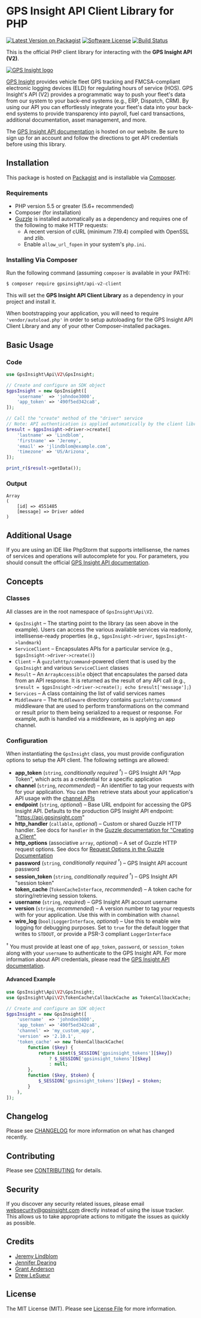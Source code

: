 # GPS Insight API Client Library for PHP

[![Latest Version on Packagist][ico-version]][link-packagist]
[![Software License][ico-license]](LICENSE.md)
[![Build Status][ico-travis]][link-travis]

This is the official PHP client library for interacting with the **GPS Insight API (V2)**.

[![GPS Insight logo](http://www.gpsinsight.com/apidocs/images/gpsi_logo_flat.png)][gps-insight]

[GPS Insight][gps-insight] provides vehicle fleet GPS tracking and FMCSA-compliant electronic logging devices (ELD)
for regulating hours of service (HOS). GPS Insight's API (V2) provides a programmatic way to push your fleet's data
from our system to your back-end systems (e.g., ERP, Dispatch, CRM). By using our API you can effortlessly integrate
your fleet's data into your back-end systems to provide transparency into payroll, fuel card transactions, additional
documentation, asset management, and more.

The [GPS Insight API documentation][gps-apidocs] is hosted on our website. Be sure to sign up
for an account and follow the directions to get API credentials before using this library.

## Installation

This package is hosted on [Packagist][link-packagist] and is installable via [Composer][link-composer].

### Requirements

- PHP version 5.5 or greater (5.6+ recommended)
- Composer (for installation)
- [Guzzle][guzzle-docs] is installed automatically as a dependency and requires one of the following to
  make HTTP requests:
    - A recent version of cURL (minimum 7.19.4) compiled with OpenSSL and zlib.
    - Enable `allow_url_fopen` in your system's `php.ini`.

### Installing Via Composer

Run the following command (assuming `composer` is available in your PATH):

```bash
$ composer require gpsinsight/api-v2-client
```

This will set the **GPS Insight API Client Library** as a dependency in your project and install it.

When bootstrapping your application, you will need to require `'vendor/autoload.php'` in order to setup autoloading
for the GPS Insight API Client Library and any of your other Composer-installed packages.

## Basic Usage

### Code

```php
use GpsInsight\Api\V2\GpsInsight;

// Create and configure an SDK object
$gpsInsight = new GpsInsight([
    'username'  => 'johndoe3000',
    'app_token' => '490f5ed342ca8',
]);

// Call the "create" method of the "driver" service
// Note: API authentication is applied automatically by the client library
$result = $gpsInsight->driver->create([
    'lastname' => 'Lindblom',
    'firstname' => 'Jeremy',
    'email' => 'jlindblom@example.com',
    'timezone' => 'US/Arizona',
]);

print_r($result->getData());
```

### Output
    
```
Array
(
    [id] => 4551485
    [message] => Driver added
)
```

## Additional Usage

If you are using an IDE like PhpStorm that supports intellisense, the names of services and operations will
autocomplete for you. For parameters, you should consult the official [GPS Insight API documentation][gps-apidocs].

## Concepts

### Classes

All classes are in the root namespace of `GpsInsight\Api\V2`.

- `GpsInsight` – The starting point to the library (as seen above in the example). Users can access the various
  available services via readonly, intellisense-ready properties (e.g., `$gpsInsight->driver`, `$gpsInsight->landmark`)
- `ServiceClient` – Encapsulates APIs for a particular service (e.g., `$gpsInsight->driver->create()`)
- `Client` – A `guzzlehttp/command`-powered client that is used by the `GpsInsight` and various `ServiceClient`
  classes
- `Result` – An `ArrayAccessible` object that encapsulates the parsed data from an API response. It is returned as the
  result of any API call (e.g., `$result = $gpsInsight->driver->create(); echo $result['message'];`)
- `Services` – A class containing the list of valid services names
- `Middleware` – The `Middleware` directory contains `guzzlehttp/command` middleware that are used to perform
  transformations on the command or result prior to them being serialized to a request or response. For example, auth
  is handled via a middleware, as is applying an app channel.
  
### Configuration

When instantiating the `GpsInsight` class, you must provide configuration options to setup the API client. The
following settings are allowed:

- **app_token** (`string`, _conditionally required<sup> †</sup>_) – GPS Insight API "App Token", which acts as a credential for
  a specific application
- **channel** (`string`, _recommended_) – An identifier to tag your requests with for your application. You can then
  retrieve stats about your application's API usage with the [channel APIs][gps-apidocs-channel]
- **endpoint** (`string`, _optional_) – Base URL endpoint for accessing the GPS Insight API. Defaults to the
  production GPS Insight API endpoint: "https://api.gpsinsight.com"
- **http_handler** (`callable`, _optional_) – Custom or shared Guzzle HTTP handler. See docs for `handler` in the
  [Guzzle documentation for "Creating a Client"][guzzle-docs-handler]
- **http_options** (associative `array`, _optional_) – A set of Guzzle HTTP request options. See docs for
  [Request Options in the Guzzle Documentation][guzzle-docs-requestopts]
- **password** (`string`, _conditionally required<sup> †</sup>_) – GPS Insight API account password
- **session_token** (`string`, _conditionally required<sup> †</sup>_) – GPS Insight API "session token"
- **token_cache** (`TokenCacheInterface`, _recommended_) – A token cache for storing/retrieving session tokens.
- **username** (`string`, _required_) – GPS Insight API account username
- **version** (`string`, _recommended_) – A version number to tag your requests with for your application. Use
  this with in combination with `channel`
- **wire_log** (`bool|LoggerInterface`, _optional_) – Use this to enable wire logging for debugging purposes. Set to
  `true` for the default logger that writes to `STDOUT`, or provide a PSR-3 compliant `LoggerInterface`
  
<sup>†</sup> You must provide at least one of `app_token`, `password`, or `session_token` along with your `username`
to authenticate to the GPS Insight API. For more information about API credentials, please read the
[GPS Insight API documentation][gps-apidocs].

#### Advanced Example

```php
use GpsInsight\Api\V2\GpsInsight;
use GpsInsight\Api\V2\TokenCache\CallbackCache as TokenCallbackCache;

// Create and configure an SDK object
$gpsInsight = new GpsInsight([
    'username'  => 'johndoe3000',
    'app_token' => '490f5ed342ca8',
    'channel' => 'my_custom_app',
    'version' => '2.10.1',
    'token_cache' => new TokenCallbackCache(
        function ($key) {
            return isset($_SESSION['gpsinsight_tokens'][$key])
                ? $_SESSION['gpsinsight_tokens'][$key]
                : null;
        },
        function ($key, $token) {
            $_SESSION['gpsinsight_tokens'][$key] = $token;
        }
    ),
]);
```
  
## Changelog

Please see [CHANGELOG](CHANGELOG.md) for more information on what has changed recently.

## Contributing

Please see [CONTRIBUTING](CONTRIBUTING.md) for details.

## Security

If you discover any security related issues, please email websecurity@gpsinsight.com directly instead of using the
issue tracker. This allows us to take appropriate actions to mitigate the issues as quickly as possible.

## Credits

- [Jeremy Lindblom](https://github.com/jeremeamia)
- [Jennifer Dearing](https://github.com/jdearing11)
- [Grant Anderson](https://github.com/pendenga)
- [Drew LeSueur](https://github.com/drewlesueur)

## License

The MIT License (MIT). Please see [License File](LICENSE.md) for more information.

[ico-version]: https://img.shields.io/packagist/v/gpsinsight/api-client.svg?style=flat-square
[ico-license]: https://img.shields.io/badge/license-MIT-brightgreen.svg?style=flat-square
[ico-travis]: https://img.shields.io/travis/GPSInsight/gpsinsight-api-v2-client-php/master.svg?style=flat-square

[link-packagist]: https://packagist.org/packages/gpsinsight/api-client
[link-travis]: https://travis-ci.org/gpsinsight/gpsinsight-api-v2-php-client
[link-composer]: https://getcomposer.org/

[gps-insight]: http://www.gpsinsight.com/
[gps-apidocs]: http://www.gpsinsight.com/apidocs/
[gps-apidocs-channel]: http://www.gpsinsight.com/apidocs/#/service/channel

[guzzle-docs]: http://docs.guzzlephp.org/
[guzzle-docs-handler]: http://docs.guzzlephp.org/en/latest/quickstart.html#creating-a-client
[guzzle-docs-requestopts]: http://docs.guzzlephp.org/en/latest/request-options.html
